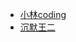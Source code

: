 - [小林coding](https://xiaolincoding.com/interview/collections.html)
- [沉默王二](https://javabetter.cn/sidebar/sanfene/collection.html)

